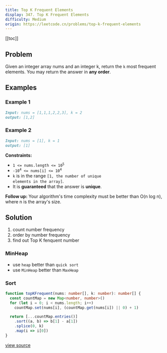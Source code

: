 ```yaml
---
title: Top K Frequent Elements
display: 347. Top K Frequent Elements
difficulty: Medium
origin: https://leetcode.cn/problems/top-k-frequent-elements
---
```


[[toc]]

## Problem

Given an integer array nums and an integer k, return the `k` most frequent elements. You may return the answer in **any order**.

## Examples

### Example 1

```md
Input: nums = [1,1,1,2,2,3], k = 2
output: [1,2]
```

### Example 2

```md
Input: nums = [1], k = 1
output: [1]
```

**Constraints:**

- <code>1 &lt;= nums.length &lt;= 10<sup>5</sup></code>
- <code>-10<sup>4</sup> &lt;= nums[i] &lt;= 10<sup>4</sup></code>
- <code>k</code> is in the range <code>[1, the number of unique elements in the array]</code>.
- It is **guaranteed** that the answer is **unique**.

**Follow up:** Your algorithm's time complexity must be better than O(n log n), where n is the array's size.

## Solution

1. count number frequency
2. order by number frequency
3. find out Top K fenquent number

### MinHeap

- use `heap` better than `quick sort`
- use `MinHeap` better than `MaxHeap`

### Sort

```ts
function topKFrequent(nums: number[], k: number): number[] {
  const countMap = new Map<number, number>()
  for (let i = 0; i < nums.length; i++)
    countMap.set(nums[i], (countMap.get(nums[i]) || 0) + 1)

  return [...countMap.entries()]
    .sort((a, b) => b[1] - a[1])
    .splice(0, k)
    .map(i => i[0])
}
```

[view source](https://leetcode.cn/problems/top-k-frequent-elements)
